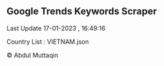

## Google Trends Keywords Scraper 
 
Last Update 17-01-2023 , 16:49:16

Country List :
VIETNAM.json



© Abdul Muttaqin 
